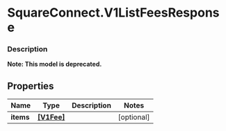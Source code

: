 # SquareConnect.V1ListFeesResponse

### Description
**Note: This model is deprecated.**



## Properties
Name | Type | Description | Notes
------------ | ------------- | ------------- | -------------
**items** | [**[V1Fee]**](V1Fee.md) |  | [optional] 


